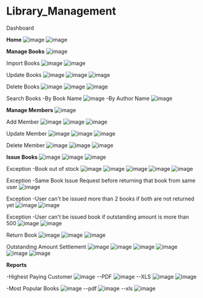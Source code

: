 # Library_Management

Dashboard

**Home**
![image](https://user-images.githubusercontent.com/72196083/125176349-55a1cd80-e1f0-11eb-8f22-390da7c7dea1.png)
![image](https://user-images.githubusercontent.com/72196083/125176362-66eada00-e1f0-11eb-815a-648bdf4e14a9.png)

**Manage Books**
![image](https://user-images.githubusercontent.com/72196083/121776013-553df480-cba8-11eb-99cb-3fce8f12a9f9.png)

Import Books
![image](https://user-images.githubusercontent.com/72196083/121776541-178e9b00-cbab-11eb-8e37-38adfa606b1a.png)
![image](https://user-images.githubusercontent.com/72196083/121776551-27a67a80-cbab-11eb-98ac-bb59ac42c3cd.png)

Update Books
![image](https://user-images.githubusercontent.com/72196083/121776204-2ffdb600-cba9-11eb-8586-ff8a0600396f.png)
![image](https://user-images.githubusercontent.com/72196083/121776217-40ae2c00-cba9-11eb-9341-76586b57db72.png)
![image](https://user-images.githubusercontent.com/72196083/121776229-4d328480-cba9-11eb-8e73-fa3067e4550e.png)

Delete Books
![image](https://user-images.githubusercontent.com/72196083/121776301-b74b2980-cba9-11eb-9586-c38cdb1a3789.png)
![image](https://user-images.githubusercontent.com/72196083/121776302-bca87400-cba9-11eb-82f5-b74f6ceacd9b.png)
![image](https://user-images.githubusercontent.com/72196083/121776306-c4681880-cba9-11eb-940e-efdd0dff85e6.png)

Search Books
-By Book Name
![image](https://user-images.githubusercontent.com/72196083/121776973-62a9ad80-cbad-11eb-9d7c-e9b582f47a04.png)
-By Author Name
![image](https://user-images.githubusercontent.com/72196083/121777008-8f5dc500-cbad-11eb-8b80-de990bf21d8e.png)

**Manage Members**
![image](https://user-images.githubusercontent.com/72196083/121777675-f8930780-cbb0-11eb-8693-072b3b49b1bc.png)


Add Member
![image](https://user-images.githubusercontent.com/72196083/121777684-ff217f00-cbb0-11eb-9268-2db7b42cf1f3.png)
![image](https://user-images.githubusercontent.com/72196083/121777713-20826b00-cbb1-11eb-93bc-13bd0acfcdbb.png)
![image](https://user-images.githubusercontent.com/72196083/121777717-2710e280-cbb1-11eb-826d-bc30e0b02015.png)

Update Member
![image](https://user-images.githubusercontent.com/72196083/121777744-4b6cbf00-cbb1-11eb-9899-a98287b201b7.png)
![image](https://user-images.githubusercontent.com/72196083/121777752-50ca0980-cbb1-11eb-891e-e442114fff6a.png)
![image](https://user-images.githubusercontent.com/72196083/121777769-5d4e6200-cbb1-11eb-86c3-96b277bafd37.png)

Delete Member
![image](https://user-images.githubusercontent.com/72196083/121777794-7c4cf400-cbb1-11eb-9c36-67554d2afe75.png)
![image](https://user-images.githubusercontent.com/72196083/121777797-8111a800-cbb1-11eb-8289-73e116470e2c.png)
![image](https://user-images.githubusercontent.com/72196083/121777808-8e2e9700-cbb1-11eb-85e9-4b81605ad39b.png)

**Issue Books**
![image](https://user-images.githubusercontent.com/72196083/121777819-9c7cb300-cbb1-11eb-89d1-303d35c07ace.png)
![image](https://user-images.githubusercontent.com/72196083/121777821-9edf0d00-cbb1-11eb-9fc1-817b45c0962e.png)
![image](https://user-images.githubusercontent.com/72196083/121777832-ac949280-cbb1-11eb-846a-de9a2b77de3d.png)

Exception -Book out of stock
![image](https://user-images.githubusercontent.com/72196083/121778291-ec5c7980-cbb3-11eb-9a68-1915c6a9eb63.png)
![image](https://user-images.githubusercontent.com/72196083/121778338-1c0b8180-cbb4-11eb-8104-38ebc3beb71f.png)
![image](https://user-images.githubusercontent.com/72196083/121778344-2168cc00-cbb4-11eb-9668-139da8446f42.png)
![image](https://user-images.githubusercontent.com/72196083/121778378-478e6c00-cbb4-11eb-828c-65cdc8b0c34e.png)
![image](https://user-images.githubusercontent.com/72196083/121778384-4e1ce380-cbb4-11eb-9161-a5ba644cf534.png)


Exception -Same Book Issue Request before returning that book from same user
![image](https://user-images.githubusercontent.com/72196083/121777859-d0f06f00-cbb1-11eb-89d3-c34c2d2cf5e2.png)

Exception -User can't be issued more than 2 books if both are not returned yet
![image](https://user-images.githubusercontent.com/72196083/121777913-0bf2a280-cbb2-11eb-9a3c-e95e379b72a0.png)
![image](https://user-images.githubusercontent.com/72196083/121777927-1d3baf00-cbb2-11eb-85d5-ad5805c0aac2.png)

Exception -User can't be issued book if outstanding amount is more than 500
![image](https://user-images.githubusercontent.com/72196083/121778088-ec0fae80-cbb2-11eb-805d-560402ff6115.png)
![image](https://user-images.githubusercontent.com/72196083/121778091-f0d46280-cbb2-11eb-9915-26e71598de31.png)

Return Book
![image](https://user-images.githubusercontent.com/72196083/121778127-2bd69600-cbb3-11eb-8b94-24131b3aa750.png)
![image](https://user-images.githubusercontent.com/72196083/121778137-40b32980-cbb3-11eb-850e-2c023e4c8f41.png)
![image](https://user-images.githubusercontent.com/72196083/121778145-490b6480-cbb3-11eb-9fa9-dff3bcfc31b0.png)

Outstanding Amount Settlement
![image](https://user-images.githubusercontent.com/72196083/121778176-693b2380-cbb3-11eb-9b11-144bdca8a242.png)
![image](https://user-images.githubusercontent.com/72196083/121778182-6f310480-cbb3-11eb-93b3-72cc9eb7987e.png)
![image](https://user-images.githubusercontent.com/72196083/121778187-7821d600-cbb3-11eb-86e7-f12fbdfefe26.png)
![image](https://user-images.githubusercontent.com/72196083/121778194-83750180-cbb3-11eb-8003-986cdff160c6.png)
![image](https://user-images.githubusercontent.com/72196083/121778202-92f44a80-cbb3-11eb-9956-ba3f2b9321d6.png)
![image](https://user-images.githubusercontent.com/72196083/121778208-9ab3ef00-cbb3-11eb-9676-e19179f215a5.png)

**Reports**

-Highest Paying Customer
![image](https://user-images.githubusercontent.com/72196083/121778433-7dcbeb80-cbb4-11eb-8113-0d714893ee32.png)
--PDF
![image](https://user-images.githubusercontent.com/72196083/121778453-9936f680-cbb4-11eb-8a17-e250fe7c3bc7.png)
--XLS
![image](https://user-images.githubusercontent.com/72196083/121778471-a48a2200-cbb4-11eb-84a9-d3eb857f1b76.png)
![image](https://user-images.githubusercontent.com/72196083/121778575-1b271f80-cbb5-11eb-9916-6c7ebc1a928b.png)


-Most Popular Books
![image](https://user-images.githubusercontent.com/72196083/121778532-d8fdde00-cbb4-11eb-8b32-94659bb15f09.png)
--pdf
![image](https://user-images.githubusercontent.com/72196083/121778534-e024ec00-cbb4-11eb-9283-c0c228539a63.png)
--xls
![image](https://user-images.githubusercontent.com/72196083/121778544-f7fc7000-cbb4-11eb-88a0-7ff2a7c1852b.png)


